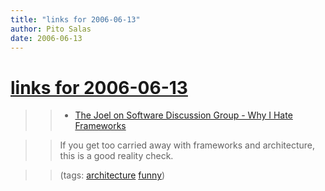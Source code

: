 ```yaml
---
title: "links for 2006-06-13"
author: Pito Salas
date: 2006-06-13
---
```

# [links for 2006-06-13](None)



>>

>>   * [The Joel on Software Discussion Group - Why I Hate
Frameworks](<http://discuss.joelonsoftware.com/default.asp?joel.3.219431.12>)

>>

>> If you get too carried away with frameworks and architecture, this is a
good reality check.

>>

>> (tags: [architecture](<http://del.icio.us/pitosalas/architecture>)
[funny](<http://del.icio.us/pitosalas/funny>))

>>

>>


